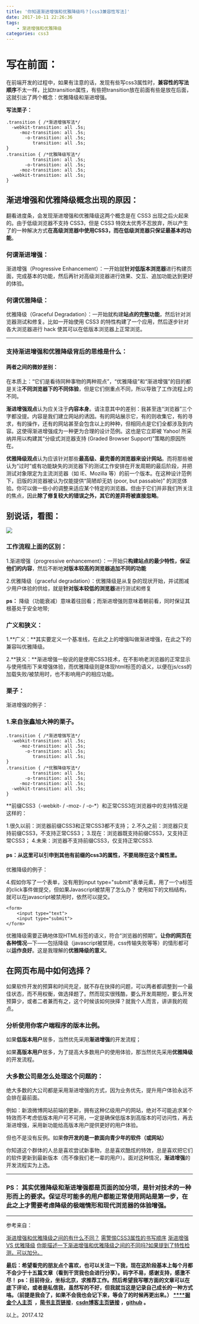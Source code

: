 ```yaml
---
title: '你知道渐进增强和优雅降级吗？[css3兼容性写法]'
date: 2017-10-11 22:26:36
tags:
    - 渐进增强和优雅降级
categories: css3
---
```

写在前面：
==
在前端开发的过程中，如果有注意的话，发现有些写css3属性时，**兼容性的写法顺序**不太一样，比如transition属性，有些把transition放在前面有些是放在后面，这就引出了两个概念：优雅降级和渐进增强。

**写法栗子：**
````
.transition { /*渐进增强写法*/
  -webkit-transition: all .5s;
     -moz-transition: all .5s;
       -o-transition: all .5s;
          transition: all .5s;
}
.transition { /*优雅降级写法*/
          transition: all .5s;
       -o-transition: all .5s;
     -moz-transition: all .5s;
  -webkit-transition: all .5s;
}
````


## 渐进增强和优雅降级概念出现的原因：

翻看进度条，会发现渐进增强和优雅降级这两个概念是在 CSS3 出现之后火起来的。由于低级浏览器不支持 CSS3，但是 CSS3 特效太优秀不忍放弃，所以产生了的一种解决方式**在高级浏览器中使用CSS3，而在低级浏览器只保证最基本的功能**。

### 何谓渐进增强：

渐进增强（Progressive Enhancement）：一开始就**针对低版本浏览器**进行构建页面，完成基本的功能，然后再针对高级浏览器进行效果、交互、追加功能达到更好的体验。

### 何谓优雅降级：
优雅降级（Graceful Degradation）：一开始就构建**站点的完整功能**，然后针对浏览器测试和修复。比如一开始使用 CSS3 的特性构建了一个应用，然后逐步针对各大浏览器进行 hack 使其可以在低版本浏览器上正常浏览。

---

### 支持渐进增强和优雅降级背后的思维是什么：


#### 两者之间的微妙差别：

在本质上：“它们是看待同种事物的两种观点”，“优雅降级”和“渐进增强”的目的都是关注**不同浏览器下的不同体验**，但是它们侧重点不同，所以导致了工作流程上的不同。


**渐进增强观点**认为应关注于**内容本身**。请注意其中的差别：我甚至连“浏览器”三个字都没提。内容是我们建立网站的诱因。有的网站展示它，有的则收集它，有的寻求，有的操作，还有的网站甚至会包含以上的种种，但相同点是它们全都涉及到内容。这使得渐进增强成为一种更为合理的设计范例。这也是它立即被 Yahoo! 所采纳并用以构建其“分级式浏览器支持 (Graded Browser Support)”策略的原因所在。

**优雅降级观点**认为应该针对那些**最高级、最完善的浏览器来设计网站**。而将那些被认为“过时”或有功能缺失的浏览器下的测试工作安排在开发周期的最后阶段，并把测试对象限定为主流浏览器（如 IE、Mozilla 等）的前一个版本。在这种设计范例下，旧版的浏览器被认为仅能提供“简陋却无妨 (poor, but passable)” 的浏览体验。你可以做一些小的调整来适应某个特定的浏览器。但由于它们并非我们所关注的焦点，因此**除了修复较大的错误之外，其它的差异将被直接忽略**。

别说话，看图：
---
![](https://github.com/OBKoro1/articleImg_src/blob/master/weibo_img_move/undefined?raw=true?raw=true)

### 工作流程上面的区别：

1.渐进增强（progressive enhancement）：一开始只**构建站点的最少特性，保证他们的内容**，然后不断地**对版本较高的浏览器追加不同的功能**

2.优雅降级（graceful degradation）：优雅降级是从复杂的现状开始，并试图减少用户体验的供给，就是**针对版本较低的浏览器**进行测试和修复

**ps：** 降级（功能衰减）意味着往回看；而渐进增强则意味着朝前看，同时保证其根基处于安全地带;

### 广义和狭义：

1.**广义：**其实要定义一个基准线，在此之上的增强叫做渐进增强，在此之下的兼容叫优雅降级。

2.**狭义：**渐进增强一般说的是使用CSS3技术，在不影响老浏览器的正常显示与使用情形下来增强体验，而优雅降级则是体现html标签的语义，以便在js/css的加载失败/被禁用时，也不影响用户的相应功能。

### 栗子：
渐进增强的例子：

### 1.来自张鑫旭大神的栗子。
````
.transition { /*渐进增强写法*/
  -webkit-transition: all .5s;
     -moz-transition: all .5s;
       -o-transition: all .5s;
          transition: all .5s;
}
.transition { /*优雅降级写法*/
          transition: all .5s;
       -o-transition: all .5s;
     -moz-transition: all .5s;
  -webkit-transition: all .5s;
}
````

**前缀CSS3（-webkit- / -moz- / -o-*）和正常CSS3在浏览器中的支持情况是这样的：

1.很久以前：浏览器前缀CSS3和正常CSS3都不支持；
2.不久之前：浏览器只支持前缀CSS3，不支持正常CSS3；
3.现在：浏览器既支持前缀CSS3，又支持正常CSS3；
4.未来：浏览器不支持前缀CSS3，仅支持正常CSS3.

#### ps：从这里可以引申到其他有前缀的css3的属性，不要局限在这个属性里。

优雅降级的例子：

4.假如你写了一个表单，没有用到input type="submit"表单元素，用了一个a标签的click事件做提交，但如果Javascript被禁用了怎么办？
使用如下的文档结构，就可以在javascript被禁用时，依然可以提交。

````
<form>
    <input type="text">
    <input type="submit">
</form>
````
优雅降级需要正确地体现HTML标签的语义，符合“浏览器的预期”。**让你的网页在各种情况**—下——包括降级（javascript被禁用，css传输失败等等）的情形都可以**运作良好**。这是我理解的**优雅降级的意义**。

在网页布局中如何选择？
---

如果软件开发的预算和时间充足，就不存在抉择的问题，可以两者都调整到一个最佳状态，而不用权衡，做选择题了。然而现实很残酷，要么开发周期短，要么开发预算少，或者二者兼而有之，这个时候该如何抉择？就我个人而言，讲讲我的观点。

### 分析使用你客户端程序的版本比例。

如果**低版本用户**居多，当然优先采用**渐进增强**的开发流程；

如果**高版本用户**居多，为了提高大多数用户的使用体验，那当然优先采用**优雅降级**的开发流程。

### 大多数公司是怎么处理这个问题的：

绝大多数的大公司都是采用渐进增强的方式，因为业务优先，提升用户体验永远不会排在最前面。

例如：新浪微博网站前端的更新，拥有这种亿级用户的网站，绝对不可能追求某个特效而不考虑低版本用户可不可用，一定是确保低版本到高版本的可访问性，再去渐进增强，采用新功能给高版本用户提供更好的用户体验。

但也不是没有反例。如果**你开发的是一款面向青少年的软件（或网站）**

你知道这个群体的人总是喜欢尝试新事物，总是喜欢酷炫的特效，总是喜欢把它们的软件更新到最新版本（而不像我们老一辈的用户）。面对这种情况，**渐进增强**的开发流程实为上选。

---

### PS： 其实优雅降级和渐进增强都是页面的加分项，是针对技术的一种形而上的要求。保证尽可能多的用户都能正常使用网站是第一步，在此之上才需要考虑降级的极端情形和现代浏览器的体验增强。

 ---

参考来自：

[渐进增强和优雅降级之间的有什么不同？](https://segmentfault.com/q/1010000000264469)
[需警惕CSS3属性的书写顺序](http://www.zhangxinxu.com/wordpress/2010/09/%E9%9C%80%E8%AD%A6%E6%83%95css3%E5%B1%9E%E6%80%A7%E7%9A%84%E4%B9%A6%E5%86%99%E9%A1%BA%E5%BA%8F/)
[渐进增强 VS 优雅降级](http://www.jianshu.com/p/d313f1108862)
[你能描述一下渐进增强和优雅降级之间的不同吗?如果提到了特性检测，可以加分。](http://blog.csdn.net/xujie_0311/article/details/42399059)


**最后：**希望看完的朋友点个喜欢，也可以关注一下我，现在这阶段基本上每个月都不会少于十五篇文章（看到干货我也会进行分享）。码字不易，感谢支持，感激不尽！
**ps**：目前待业，坐标北京，求推荐工作。然后希望我写哪方面的文章可以在底下评论，或者是私信我，虽然写的不好，但我就当这是记录自己成长的一种方式咯。（前提是我会了，如果不会我也会记下来，等会了的时候再更出来。）
[****](http://www.jianshu.com/u/8d1dd8c80f06)**[掘金个人主页](https://juejin.im/user/58714f0eb123db4a2eb95372)  ，**[**简书主页链接**](http://www.jianshu.com/u/8d1dd8c80f06)，**[csdn博客主页链接](http://blog.csdn.net/OBKoro1?skin=dark1) ，[github](https://github.com/OBKoro1) 。**

以上。2017.4.12





